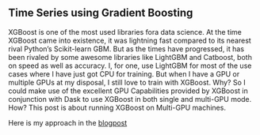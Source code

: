 ## Time Series using Gradient Boosting

XGBoost is one of the most used libraries fora data science.
At the time XGBoost came into existence, it was lightning fast compared to its nearest rival Python’s Scikit-learn GBM. But as the times have progressed, it has been rivaled by some awesome libraries like LightGBM and Catboost, both on speed as well as accuracy.
I, for one, use LightGBM for most of the use cases where I have just got CPU for training. But when I have a GPU or multiple GPUs at my disposal, I still love to train with XGBoost.
Why?
So I could make use of the excellent GPU Capabilities provided by XGBoost in conjunction with Dask to use XGBoost in both single and multi-GPU mode.
How?
This post is about running XGBoost on Multi-GPU machines.

Here is my approach in the [blogpost](https://towardsdatascience.com/lightning-fast-xgboost-on-multiple-gpus-32710815c7c3)

